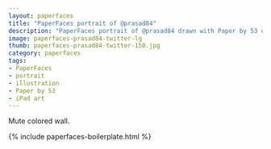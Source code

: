 ```yaml
---
layout: paperfaces
title: "PaperFaces portrait of @prasad84"
description: "PaperFaces portrait of @prasad84 drawn with Paper by 53 on an iPad."
image: paperfaces-prasad84-twitter-lg
thumb: paperfaces-prasad84-twitter-150.jpg
category: paperfaces
tags: 
- PaperFaces
- portrait
- illustration
- Paper by 53
- iPad art
---
```


Mute colored wall.

{% include paperfaces-boilerplate.html %}